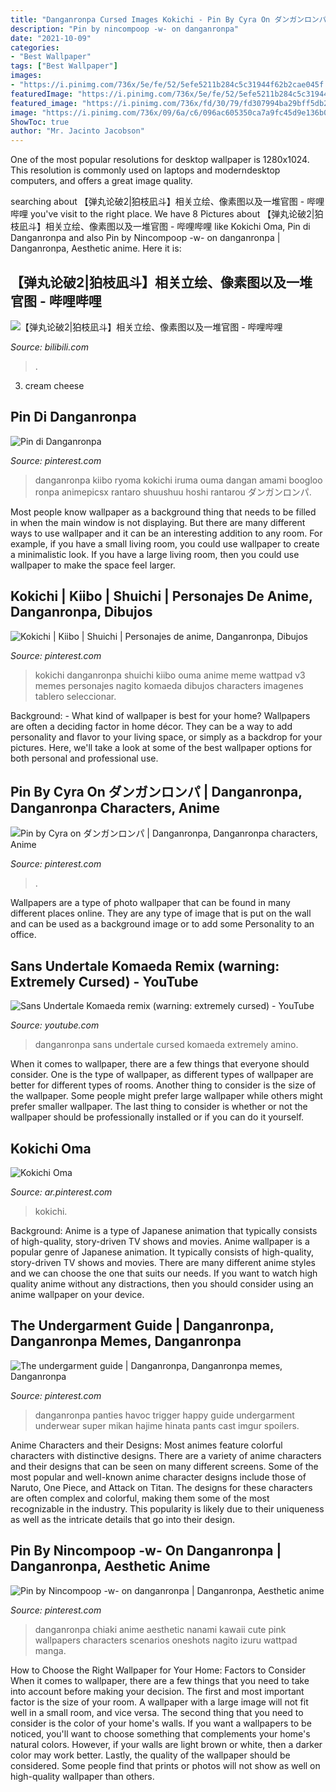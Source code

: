 ```yaml
---
title: "Danganronpa Cursed Images Kokichi - Pin By Cyra On ダンガンロンパ"
description: "Pin by nincompoop -w- on danganronpa"
date: "2021-10-09"
categories:
- "Best Wallpaper"
tags: ["Best Wallpaper"]
images:
- "https://i.pinimg.com/736x/5e/fe/52/5efe5211b284c5c31944f62b2cae045f.jpg"
featuredImage: "https://i.pinimg.com/736x/5e/fe/52/5efe5211b284c5c31944f62b2cae045f.jpg"
featured_image: "https://i.pinimg.com/736x/fd/30/79/fd307994ba29bff5db2174819cb929d1.jpg"
image: "https://i.pinimg.com/736x/09/6a/c6/096ac605350ca7a9fc45d9e136b0ddbd.jpg"
ShowToc: true
author: "Mr. Jacinto Jacobson"
---
```



One of the most popular resolutions for desktop wallpaper is 1280x1024. This resolution is commonly used on laptops and moderndesktop computers, and offers a great image quality.

	

		
searching about 【弹丸论破2|狛枝凪斗】相关立绘、像素图以及一堆官图 - 哔哩哔哩 you've visit to the right place. We have 8 Pictures about 【弹丸论破2|狛枝凪斗】相关立绘、像素图以及一堆官图 - 哔哩哔哩 like Kokichi Oma, Pin di Danganronpa and also Pin by Nincompoop -w- on danganronpa | Danganronpa, Aesthetic anime. Here it is:
		
    
## 【弹丸论破2|狛枝凪斗】相关立绘、像素图以及一堆官图 - 哔哩哔哩

<img loading=lazy src="https://i0.hdslb.com/bfs/article/c84c001136ebd653015ceef08cf8bfe54168632f.jpg" onerror="this.onerror=null;this.src='https://tse3.mm.bing.net/th?id=OIP.6jFrjVR17_ZziGLbe2U3CwHaHT&amp;pid=15.1';" alt="【弹丸论破2|狛枝凪斗】相关立绘、像素图以及一堆官图 - 哔哩哔哩">

_Source: bilibili.com_

>. 

	

3. cream cheese 

    
## Pin Di Danganronpa

<img loading=lazy src="https://i.pinimg.com/736x/bb/74/64/bb7464b7c974e8e93f1c43469c93d2d0.jpg" onerror="this.onerror=null;this.src='https://tse2.mm.bing.net/th?id=OIP.zz6wxJ3UAW6hcsSnZmpDZQHaEo&amp;pid=15.1';" alt="Pin di Danganronpa">

_Source: pinterest.com_

>danganronpa kiibo ryoma kokichi iruma ouma dangan amami boogloo ronpa animepicsx rantaro shuushuu hoshi rantarou ダンガンロンパ. 

	

Most people know wallpaper as a background thing that needs to be filled in when the main window is not displaying. But there are many different ways to use wallpaper and it can be an interesting addition to any room. For example, if you have a small living room, you could use wallpaper to create a minimalistic look. If you have a large living room, then you could use wallpaper to make the space feel larger.

    
## Kokichi | Kiibo | Shuichi | Personajes De Anime, Danganronpa, Dibujos

<img loading=lazy src="https://i.pinimg.com/736x/5e/fe/52/5efe5211b284c5c31944f62b2cae045f.jpg" onerror="this.onerror=null;this.src='https://tse1.mm.bing.net/th?id=OIP.N_SqtLenS3xAwqTe1fqAAQHaOG&amp;pid=15.1';" alt="Kokichi | Kiibo | Shuichi | Personajes de anime, Danganronpa, Dibujos">

_Source: pinterest.com_

>kokichi danganronpa shuichi kiibo ouma anime meme wattpad v3 memes personajes nagito komaeda dibujos characters imagenes tablero seleccionar. 

	

Background: - What kind of wallpaper is best for your home?
Wallpapers are often a deciding factor in home décor. They can be a way to add personality and flavor to your living space, or simply as a backdrop for your pictures. Here, we'll take a look at some of the best wallpaper options for both personal and professional use.

    
## Pin By Cyra On ダンガンロンパ | Danganronpa, Danganronpa Characters, Anime

<img loading=lazy src="https://i.pinimg.com/736x/09/6a/c6/096ac605350ca7a9fc45d9e136b0ddbd.jpg" onerror="this.onerror=null;this.src='https://tse4.mm.bing.net/th?id=OIP.1xSkEkTv03npVntKD4LcAwHaJ3&amp;pid=15.1';" alt="Pin by Cyra on ダンガンロンパ | Danganronpa, Danganronpa characters, Anime">

_Source: pinterest.com_

>. 

	



Wallpapers are a type of photo wallpaper that can be found in many different places online. They are any type of image that is put on the wall and can be used as a background image or to add some Personality to an office.

    
## Sans Undertale Komaeda Remix (warning: Extremely Cursed) - YouTube

<img loading=lazy src="https://i.ytimg.com/vi/sB4oPO4nlN0/maxresdefault.jpg" onerror="this.onerror=null;this.src='https://tse1.mm.bing.net/th?id=OIP.rFAAy5GB62Q1-Yuo_8mNmQHaEK&amp;pid=15.1';" alt="Sans Undertale Komaeda remix (warning: extremely cursed) - YouTube">

_Source: youtube.com_

>danganronpa sans undertale cursed komaeda extremely amino. 

	

When it comes to wallpaper, there are a few things that everyone should consider. One is the type of wallpaper, as different types of wallpaper are better for different types of rooms. Another thing to consider is the size of the wallpaper. Some people might prefer large wallpaper while others might prefer smaller wallpaper. The last thing to consider is whether or not the wallpaper should be professionally installed or if you can do it yourself.

    
## Kokichi Oma

<img loading=lazy src="https://i.pinimg.com/736x/ed/eb/4a/edeb4ab55358e30a846e373cc3d84c78.jpg" onerror="this.onerror=null;this.src='https://tse3.mm.bing.net/th?id=OIP.KXB7PnxRw9V2CY6o_ZOoRgHaKU&amp;pid=15.1';" alt="Kokichi Oma">

_Source: ar.pinterest.com_

>kokichi. 

	

Background: Anime is a type of Japanese animation that typically consists of high-quality, story-driven TV shows and movies.
Anime wallpaper is a popular genre of Japanese animation. It typically consists of high-quality, story-driven TV shows and movies. There are many different anime styles and we can choose the one that suits our needs. If you want to watch high quality anime without any distractions, then you should consider using an anime wallpaper on your device.

    
## The Undergarment Guide | Danganronpa, Danganronpa Memes, Danganronpa

<img loading=lazy src="https://i.pinimg.com/736x/05/4d/5d/054d5df028e762704a3f0f99537ef808.jpg" onerror="this.onerror=null;this.src='https://tse4.mm.bing.net/th?id=OIP.mfXHVVIjxYayqKpdRYINXQHaKh&amp;pid=15.1';" alt="The undergarment guide | Danganronpa, Danganronpa memes, Danganronpa">

_Source: pinterest.com_

>danganronpa panties havoc trigger happy guide undergarment underwear super mikan hajime hinata pants cast imgur spoilers. 

	

Anime Characters and their Designs: Most animes feature colorful characters with distinctive designs.
There are a variety of anime characters and their designs that can be seen on many different screens. Some of the most popular and well-known anime character designs include those of Naruto, One Piece, and Attack on Titan. The designs for these characters are often complex and colorful, making them some of the most recognizable in the industry. This popularity is likely due to their uniqueness as well as the intricate details that go into their design.

    
## Pin By Nincompoop -w- On Danganronpa | Danganronpa, Aesthetic Anime

<img loading=lazy src="https://i.pinimg.com/736x/fd/30/79/fd307994ba29bff5db2174819cb929d1.jpg" onerror="this.onerror=null;this.src='https://tse4.mm.bing.net/th?id=OIP.CvsDUNb2ZnATNSAq9iYavQAAAA&amp;pid=15.1';" alt="Pin by Nincompoop -w- on danganronpa | Danganronpa, Aesthetic anime">

_Source: pinterest.com_

>danganronpa chiaki anime aesthetic nanami kawaii cute pink wallpapers characters scenarios oneshots nagito izuru wattpad manga. 

	

How to Choose the Right Wallpaper for Your Home: Factors to Consider
When it comes to wallpaper, there are a few things that you need to take into account before making your decision. The first and most important factor is the size of your room. A wallpaper with a large image will not fit well in a small room, and vice versa. 
The second thing that you need to consider is the color of your home's walls. If you want a wallpapers to be noticed, you'll want to choose something that complements your home's natural colors. However, if your walls are light brown or white, then a darker color may work better. 
Lastly, the quality of the wallpaper should be considered. Some people find that prints or photos will not show as well on high-quality wallpaper than others.


